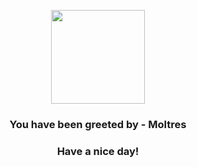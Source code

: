 <p align="center">
    <img src="https://raw.githubusercontent.com/PokeAPI/sprites/master/sprites/pokemon/146.png" width="150" height="150">
</p>
<h3 align="center">You have been greeted by - <b>Moltres</b></h3>
<h3 align="center">Have a nice day!</h3>
